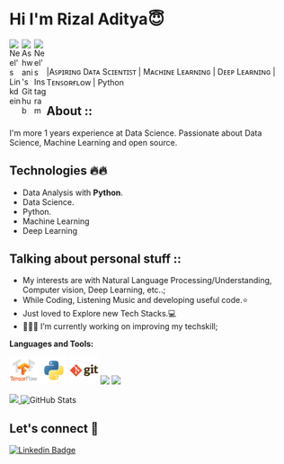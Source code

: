 # <a>Hi I'm Rizal Aditya</a>😇

<a href="https://linkedin.com/in/rzladitya">
  <img align="left" alt="Neel's Linkdein" width="22px" src="https://cdn.jsdelivr.net/npm/simple-icons@v3/icons/linkedin.svg" />
</a>
<a href="https://github.com/hujikan2">
  <img align="left" alt="Ashwani's Github" width="22px" src="https://cdn.jsdelivr.net/npm/simple-icons@v3/icons/github.svg" />
</a>
<a href="https://instagram.com/rzladit_">
  <img align="left" alt="Neel's Instagram" width="22px" src="https://cdn.jsdelivr.net/npm/simple-icons@v3/icons/instagram.svg" />
</a>

<br/>
<br/>



|Aꜱᴘɪʀɪɴɢ Dᴀᴛᴀ Sᴄɪᴇɴᴛɪꜱᴛ | Mᴀᴄʜɪɴᴇ Lᴇᴀʀɴɪɴɢ | Dᴇᴇᴘ Lᴇᴀʀɴɪɴɢ | Tᴇɴꜱᴏʀғʟᴏᴡ | Python


## About ::
  I'm more 1 years experience at Data Science. Passionate about Data Science, Machine Learning and open source.
   
   
## Technologies 🔥🔥
- Data Analysis with **Python**.
- Data Science.
- Python.
- Machine Learning
- Deep Learning


## Talking about personal stuff ::
- My interests are with Natural Language Processing/Understanding, Computer vision, Deep Learning, etc..;
- While Coding, Listening Music and developing useful code.⭐️
- Just loved to Explore new Tech Stacks.💻
- 👨🏽‍💻 I’m currently working on improving my techskill;

**Languages and Tools:**  

<code><img height="50" src="https://raw.githubusercontent.com/github/explore/80688e429a7d4ef2fca1e82350fe8e3517d3494d/topics/tensorflow/tensorflow.png"></code>
<code><img height="50" src="https://raw.githubusercontent.com/github/explore/80688e429a7d4ef2fca1e82350fe8e3517d3494d/topics/python/python.png"></code>
<code><img height="50" src="https://raw.githubusercontent.com/github/explore/80688e429a7d4ef2fca1e82350fe8e3517d3494d/topics/git/git.png"></code>
<code><img height="50" src="https://cdn.jsdelivr.net/npm/simple-icons@3.4.0/icons/kaggle.svg"></code>
<code><img height="50" src="https://cdn.jsdelivr.net/npm/simple-icons@3.4.0/icons/heroku.svg"></code>



<a href="https://github.com/rzladitya">
  <img src="https://github-readme-stats.vercel.app/api/top-langs/?username=hujikan2&theme=radical&hide=glsl,python" />
</a>



<img src="https://github-readme-stats.vercel.app/api?username=hujikan2&&show_icons=true&theme=radical&line_height=27&v=5" alt="GitHub Stats" />

##  Let's connect :speech_balloon:
[![Linkedin Badge](https://img.shields.io/badge/-Rizal-blue?style=flat-square&logo=Linkedin&logoColor=white&link=https://www.linkedin.com/in/rzladitya/)](https://www.linkedin.com/in/gorasiyaneel/)
